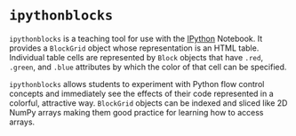# `ipythonblocks`

`ipythonblocks` is a teaching tool for use with the [IPython][] Notebook.
It provides a `BlockGrid` object whose representation is an HTML table.
Individual table cells are represented by `Block` objects that have `.red`,
`.green`, and `.blue` attributes by which the color of that cell can be
specified.

`ipythonblocks` allows students to experiment with Python flow control concepts
and immediately see the effects of their code represented in a colorful,
attractive way. `BlockGrid` objects can be indexed and sliced like 2D NumPy
arrays making them good practice for learning how to access arrays.

[IPython]: http://ipython.org
